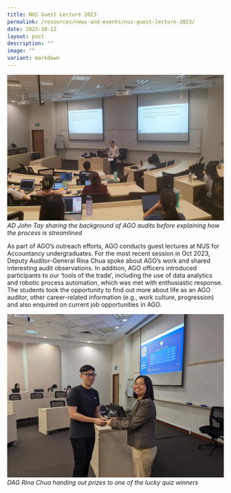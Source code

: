 ```yaml
---
title: NUS Guest Lecture 2023
permalink: /resources/news-and-events/nus-guest-lecture-2023/
date: 2023-10-12
layout: post
description: ""
image: ""
variant: markdown
---
```

![](/images/News_Events_Photos/2024/NUS.jpg)
*AD John Tay sharing the background of AGO audits before explaining how the process is streamlined*

As part of AGO’s outreach efforts, AGO conducts guest lectures at NUS for Accountancy undergraduates. For the most recent session in Oct 2023, Deputy Auditor-General Rina Chua spoke about AGO’s work and shared interesting audit observations. In addition, AGO officers introduced participants to our ‘tools of the trade’, including the use of data analytics and robotic process automation, which was met with enthusiastic response. The students took the opportunity to find out more about life as an AGO auditor, other career-related information (e.g., work culture, progression) and also enquired on current job opportunities in AGO.



![](/images/News_Events_Photos/2024/NUS2.jpg)
*DAG Rina Chua handing out prizes to one of the lucky quiz winners*